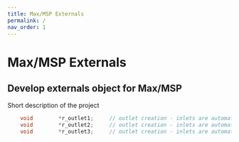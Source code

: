 ```yaml
---
title: Max/MSP Externals
permalink: /
nav_order: 1
---
```


# Max/MSP Externals

## Develop externals object for Max/MSP

Short description of the project


```C
    void        *r_outlet1;		// outlet creation - inlets are automatic, but objects must "own" their own outlets
    void        *r_outlet2;		// outlet creation - inlets are automatic, but objects must "own" their own outlets
    void        *r_outlet3;		// outlet creation - inlets are automatic, but objects must "own" their own outlets

```

